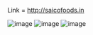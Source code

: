 Link =  http://saicofoods.in


![image](https://user-images.githubusercontent.com/101416092/204081572-cb336f0e-4952-4da7-acd8-da54edb2a7df.png)
![image](https://user-images.githubusercontent.com/101416092/204081601-3812f0c8-cbae-4b3b-b8c3-d955d43fe010.png)
![image](https://user-images.githubusercontent.com/101416092/205431263-b805069a-20fc-41cd-8d7b-a8475b9dea31.png)

